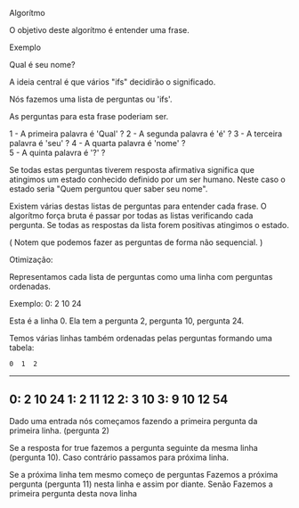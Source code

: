 

Algorítmo

O objetivo deste algorítmo é entender uma frase.

Exemplo

Qual é seu nome?

A ideia central é que vários "ifs" decidirão o significado.

Nós fazemos uma lista de perguntas ou 'ifs'.

As perguntas para esta frase poderiam ser.

 1 - A primeira palavra é 'Qual' ?
 2 - A segunda palavra é 'é' ? 
 3 - A terceira palavra é 'seu' ? 
 4 - A quarta palavra é 'nome' ?  
 5 - A quinta palavra é '?' ? 

Se todas estas perguntas tiverem resposta afirmativa
significa que atingimos um estado conhecido definido
por um ser humano. Neste caso o estado seria
"Quem perguntou quer saber seu nome".

Existem várias destas listas de perguntas para entender 
cada frase.
O algorítmo força bruta é passar por todas as listas
verificando cada pergunta. Se todas as respostas 
da lista forem positivas atingimos o estado.

(
 Notem que podemos fazer as perguntas de forma não sequencial.
)


Otimização:

Representamos cada lista de perguntas como uma linha
com perguntas ordenadas.

Exemplo:
0: 2 10 24  

Esta é a linha 0.
Ela tem a pergunta 2, pergunta 10, pergunta 24.

Temos várias linhas também ordenadas pelas perguntas
formando uma tabela:

    0  1  2
----------------
0:  2 10 24
1:  2 11 12
2:  3 10
3:  9 10 12 54
----------------

Dado uma entrada nós começamos fazendo a primeira 
pergunta da primeira linha. (pergunta 2)

Se a resposta for true fazemos a pergunta seguinte da 
mesma linha (pergunta 10). Caso contrário passamos para 
próxima linha.

Se a próxima linha tem mesmo começo de perguntas 
  Fazemos a próxima pergunta (pergunta 11) nesta linha
  e assim por diante.
Senão
  Fazemos a primeira pergunta desta nova linha


